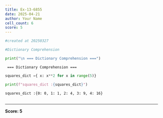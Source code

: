 ```yaml
---
title: Ex-13-6855
date: 2025-04-21
author: Your Name
cell_count: 6
score: 5
---
```


```python
#created at 20250327
```


```python
#Dictionary Comprehension
```


```python
print("\n === Dictionary Comprehension ===")
```

    
     === Dictionary Comprehension ===



```python
squares_dict ={ x: x**2 for x in range(5)}

```


```python
print(f"squares_dict :{squares_dict}")
```

    squares_dict :{0: 0, 1: 1, 2: 4, 3: 9, 4: 16}



```python

```


---
**Score: 5**